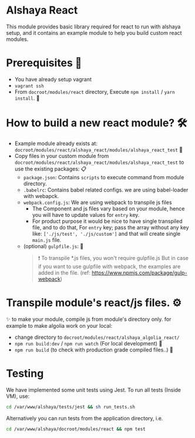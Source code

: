 # Alshaya React

This module provides basic library required for react to run with alshaya
setup, and it contains an example module to help you build custom react
modules.

# Prerequisites :bell:
- You have already setup vagrant
- `vagrant ssh`
- From `docroot/modules/react` directory, Execute `npm install` / `yarn install`. :see_no_evil:

# How to build a new react module? :hammer_and_wrench:
- Example module already exists at: `docroot/modules/react/alshaya_react/modules/alshaya_react_test` :file_folder:
- Copy files in your custom module from `docroot/modules/react/alshaya_react/modules/alshaya_react_test` to use the existing packages: :clipboard:
    -  `package.json`: Contains `scripts` to execute command from module directory.
    -  `.babelrc`: Contains babel related configs. we are using babel-loader with webapck.
    - `webpack.config.js`: We are using webpack to transpile js files
        - The Component and js files vary based on your module, hence you will
         have to update values for `entry` key.
        - For product purpose it would be nice to have single transpiled file, and
         to do that, For `entry` key; pass the array without any key like:
        `['./js/test', './js/custom']` and that will create single `main.js` file.
    - (optional) `gulpfile.js`: :see_no_evil:
        > :exclamation: To transpile *.js files, you won't require gulpfile.js But in case if
        you want to use gulpfile with webpack, the examples are added in the
        file. (ref: https://www.npmjs.com/package/gulp-webpack)

# Transpile module's react/js files. :gear:
:sparkles: to make your module, compile js from module's directory only. for example to make algolia work on your local:
- change directory to `docroot/modules/react/alshaya_algolia_react/`
- `npm run build:dev` / `npm run watch` (For local development) :rowboat:
- `npm run build` (to check with production grade compiled files..) :speedboat:

# Testing
We have implemented some unit tests using Jest. To run all tests (Inside VM), use:
```bash
cd /var/www/alshaya/tests/jest && sh run_tests.sh
```

Alternatively you can run tests from the application directory, i.e.
```bash
cd /var/www/alshaya/docroot/modules/react && npm test
```
